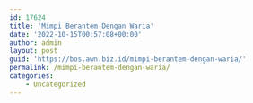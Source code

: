 ```yaml
---
id: 17624
title: 'Mimpi Berantem Dengan Waria'
date: '2022-10-15T00:57:08+00:00'
author: admin
layout: post
guid: 'https://bos.awn.biz.id/mimpi-berantem-dengan-waria/'
permalink: /mimpi-berantem-dengan-waria/
categories:
    - Uncategorized
---
```


